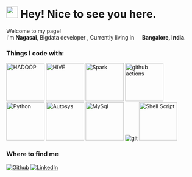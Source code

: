  <h1><img src="https://emojis.slackmojis.com/emojis/images/1531849430/4246/blob-sunglasses.gif?1531849430" width="30"/> Hey! Nice to see you here.</h1>
 
 <p>Welcome to my page! </br> I'm <b>Nagasai</b>, Bigdata developer , Currently living in <img src="https://encrypted-tbn0.gstatic.com/images?q=tbn:ANd9GcQfid-D0uS_PphDVkXSTVmUCXCZpHTyjqNM5tuWOqMAJw&s" width="13"/> <b>Bangalore, India</b>. </p>
 
 <h3>Things I code with:</h3>
 
 <p>
   <img alt="HADOOP" src="https://encrypted-tbn0.gstatic.com/images?q=tbn:ANd9GcRienzg4uzy1ifGjoYCXs3KRhKLYy8KDiq6MLqB2OOtnQ&s"  width="100"/>
   <img alt="HIVE" src="https://encrypted-tbn0.gstatic.com/images?q=tbn:ANd9GcSMDJ9u6nvSQMLGvDY57r8gk5wd8KFF4wGEsXGTmFJmFg&s"   width="100"/> 
   <img alt="Spark" src="https://encrypted-tbn0.gstatic.com/images?q=tbn:ANd9GcSS2JMOPkpYKfdPWf6uG2R45DpiUFRXQmYmLAL-_rGI4g&s"   width="100"/>
   <img alt="github actions" src="https://img.shields.io/badge/-Github_Actions-2088FF?style=flat-square&logo=github-actions&logoColor=white"   width="100" />
   <img alt="Python" src="https://encrypted-tbn0.gstatic.com/images?q=tbn:ANd9GcRt2jJ5btUstR0D14flsGBbmfNVAr1AIV3S7bEgfrm6LA&s"   width="100"/>
   <img alt="Autosys" src="https://encrypted-tbn0.gstatic.com/images?q=tbn:ANd9GcQcHbeEpycd-SILYqCOENH8_kw2APcwuUs4sqIMtJDHOw&s"  width="100" />
   <img alt="MySql" src="https://encrypted-tbn0.gstatic.com/images?q=tbn:ANd9GcTH3o5yA_4ueyxhTCZElibXgY1zt30KvZSbStIxakhhAg&s"  width="100" />
   <img alt="git" src="https://img.shields.io/badge/-Git-F05032?style=flat-square&logo=git&logoColor=white" />
    <img alt="Shell Script" src="https://encrypted-tbn0.gstatic.com/images?q=tbn:ANd9GcTfMLioy4PusL_6-FuTT93awEXX0JxWbqMyCdqJfx4YSw&s"  width="100"/>
 </p>
 
 <h3>Where to find me</h3>
 <p><a href="https://github.com/Nagasai-Vallepu" target="_blank"><img alt="Github" src="https://img.shields.io/badge/GitHub-%2312100E.svg?&style=for-the-badge&logo=Github&logoColor=white" /></a> <a href="https://www.linkedin.com/in/" target="_blank"><img alt="LinkedIn" src="https://img.shields.io/badge/linkedin-%230077B5.svg?&style=for-the-badge&logo=linkedin&logoColor=white" /></a> 
 </p>
